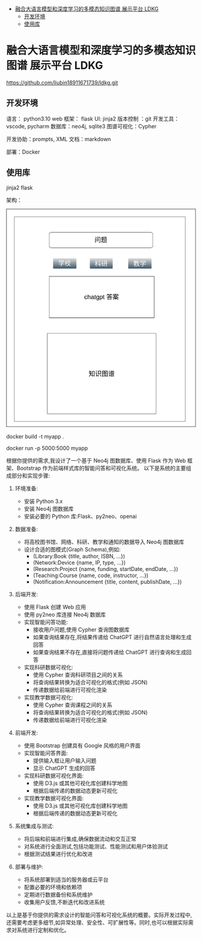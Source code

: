 - [融合大语言模型和深度学习的多模态知识图谱 展示平台 LDKG](#融合大语言模型和深度学习的多模态知识图谱-展示平台-ldkg)
  - [开发环境](#开发环境)
  - [使用库](#使用库)

# 融合大语言模型和深度学习的多模态知识图谱 展示平台 LDKG

https://github.com/liubin18911671739/ldkg.git

## 开发环境

语言： python3.10
web 框架： flask
UI: jinja2
版本控制 ：git
开发工具：vscode, pycharm
数据库：neo4j, sqlite3
图谱可视化：Cypher

开发协助：prompts, XML
文档：markdown

部署：Docker

## 使用库

jinja2
flask

架构：

![知识图谱](images/ldkg.drawio-1.png)

docker build -t myapp .

docker run -p 5000:5000 myapp

根据你提供的需求,我设计了一个基于 Neo4j 图数据库、使用 Flask 作为 Web 框架、Bootstrap 作为前端样式库的智能问答和可视化系统。
以下是系统的主要组成部分和实现步骤:

1. 环境准备:

   - 安装 Python 3.x
   - 安装 Neo4j 图数据库
   - 安装必要的 Python 库:Flask、py2neo、openai

2. 数据准备:

   - 将高校图书馆、网络、科研、教学和通知的数据导入 Neo4j 图数据库
   - 设计合适的图模式(Graph Schema),例如:
     - (Library:Book {title, author, ISBN, ...})
     - (Network:Device {name, IP, type, ...})
     - (Research:Project {name, funding, startDate, endDate, ...})
     - (Teaching:Course {name, code, instructor, ...})
     - (Notification:Announcement {title, content, publishDate, ...})

3. 后端开发:

   - 使用 Flask 创建 Web 应用
   - 使用 py2neo 库连接 Neo4j 数据库
   - 实现智能问答功能:
     - 接收用户问题,使用 Cypher 查询图数据库
     - 如果查询结果存在,将结果传递给 ChatGPT 进行自然语言处理和生成回答
     - 如果查询结果不存在,直接将问题传递给 ChatGPT 进行查询和生成回答
   - 实现科研数据可视化:
     - 使用 Cypher 查询科研项目之间的关系
     - 将查询结果转换为适合可视化的格式(例如 JSON)
     - 传递数据给前端进行可视化渲染
   - 实现教学数据可视化:
     - 使用 Cypher 查询课程之间的关系
     - 将查询结果转换为适合可视化的格式(例如 JSON)
     - 传递数据给前端进行可视化渲染

4. 前端开发:

   - 使用 Bootstrap 创建具有 Google 风格的用户界面
   - 实现智能问答界面:
     - 提供输入框让用户输入问题
     - 显示 ChatGPT 生成的回答
   - 实现科研数据可视化界面:
     - 使用 D3.js 或其他可视化库创建科学地图
     - 根据后端传递的数据动态更新可视化
   - 实现教学数据可视化界面:
     - 使用 D3.js 或其他可视化库创建科学地图
     - 根据后端传递的数据动态更新可视化

5. 系统集成与测试:

   - 将后端和前端进行集成,确保数据流动和交互正常
   - 对系统进行全面测试,包括功能测试、性能测试和用户体验测试
   - 根据测试结果进行优化和改进

6. 部署与维护:
   - 将系统部署到适当的服务器或云平台
   - 配置必要的环境和依赖项
   - 定期进行数据备份和系统维护
   - 收集用户反馈,不断迭代和改进系统

以上是基于你提供的需求设计的智能问答和可视化系统的概要。实际开发过程中,还需要考虑更多细节,如异常处理、安全性、可扩展性等。同时,也可以根据实际需求对系统进行定制和优化。

